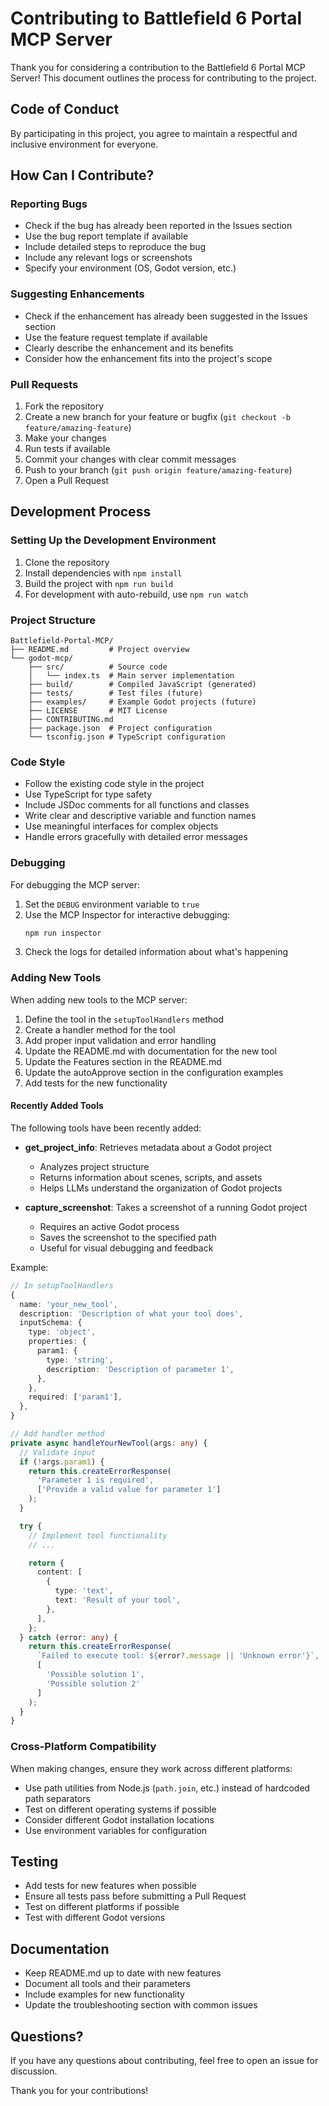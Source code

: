 # Contributing to Battlefield 6 Portal MCP Server

Thank you for considering a contribution to the Battlefield 6 Portal MCP Server! This document outlines the process for contributing to the project.

## Code of Conduct

By participating in this project, you agree to maintain a respectful and inclusive environment for everyone.

## How Can I Contribute?

### Reporting Bugs

- Check if the bug has already been reported in the Issues section
- Use the bug report template if available
- Include detailed steps to reproduce the bug
- Include any relevant logs or screenshots
- Specify your environment (OS, Godot version, etc.)

### Suggesting Enhancements

- Check if the enhancement has already been suggested in the Issues section
- Use the feature request template if available
- Clearly describe the enhancement and its benefits
- Consider how the enhancement fits into the project's scope

### Pull Requests

1. Fork the repository
2. Create a new branch for your feature or bugfix (`git checkout -b feature/amazing-feature`)
3. Make your changes
4. Run tests if available
5. Commit your changes with clear commit messages
6. Push to your branch (`git push origin feature/amazing-feature`)
7. Open a Pull Request

## Development Process

### Setting Up the Development Environment

1. Clone the repository
2. Install dependencies with `npm install`
3. Build the project with `npm run build`
4. For development with auto-rebuild, use `npm run watch`

### Project Structure

```
Battlefield-Portal-MCP/
├── README.md         # Project overview
└── godot-mcp/
    ├── src/          # Source code
    │   └── index.ts  # Main server implementation
    ├── build/        # Compiled JavaScript (generated)
    ├── tests/        # Test files (future)
    ├── examples/     # Example Godot projects (future)
    ├── LICENSE       # MIT License
    ├── CONTRIBUTING.md
    ├── package.json  # Project configuration
    └── tsconfig.json # TypeScript configuration
```

### Code Style

- Follow the existing code style in the project
- Use TypeScript for type safety
- Include JSDoc comments for all functions and classes
- Write clear and descriptive variable and function names
- Use meaningful interfaces for complex objects
- Handle errors gracefully with detailed error messages

### Debugging

For debugging the MCP server:

1. Set the `DEBUG` environment variable to `true`
2. Use the MCP Inspector for interactive debugging:
   ```bash
   npm run inspector
   ```
3. Check the logs for detailed information about what's happening

### Adding New Tools

When adding new tools to the MCP server:

1. Define the tool in the `setupToolHandlers` method
2. Create a handler method for the tool
3. Add proper input validation and error handling
4. Update the README.md with documentation for the new tool
5. Update the Features section in the README.md
6. Update the autoApprove section in the configuration examples
7. Add tests for the new functionality

#### Recently Added Tools

The following tools have been recently added:

- **get_project_info**: Retrieves metadata about a Godot project
  - Analyzes project structure
  - Returns information about scenes, scripts, and assets
  - Helps LLMs understand the organization of Godot projects
  
- **capture_screenshot**: Takes a screenshot of a running Godot project
  - Requires an active Godot process
  - Saves the screenshot to the specified path
  - Useful for visual debugging and feedback

Example:

```typescript
// In setupToolHandlers
{
  name: 'your_new_tool',
  description: 'Description of what your tool does',
  inputSchema: {
    type: 'object',
    properties: {
      param1: {
        type: 'string',
        description: 'Description of parameter 1',
      },
    },
    required: ['param1'],
  },
}

// Add handler method
private async handleYourNewTool(args: any) {
  // Validate input
  if (!args.param1) {
    return this.createErrorResponse(
      'Parameter 1 is required',
      ['Provide a valid value for parameter 1']
    );
  }

  try {
    // Implement tool functionality
    // ...

    return {
      content: [
        {
          type: 'text',
          text: 'Result of your tool',
        },
      ],
    };
  } catch (error: any) {
    return this.createErrorResponse(
      `Failed to execute tool: ${error?.message || 'Unknown error'}`,
      [
        'Possible solution 1',
        'Possible solution 2'
      ]
    );
  }
}
```

### Cross-Platform Compatibility

When making changes, ensure they work across different platforms:

- Use path utilities from Node.js (`path.join`, etc.) instead of hardcoded path separators
- Test on different operating systems if possible
- Consider different Godot installation locations
- Use environment variables for configuration

## Testing

- Add tests for new features when possible
- Ensure all tests pass before submitting a Pull Request
- Test on different platforms if possible
- Test with different Godot versions

## Documentation

- Keep README.md up to date with new features
- Document all tools and their parameters
- Include examples for new functionality
- Update the troubleshooting section with common issues

## Questions?

If you have any questions about contributing, feel free to open an issue for discussion.

Thank you for your contributions!
